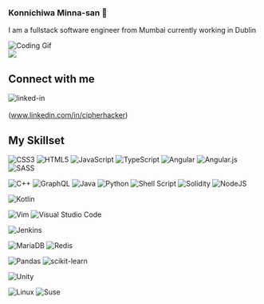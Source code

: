 ### Konnichiwa Minna-san 👋
I am a fullstack software engineer from Mumbai
currently working in Dublin

![Coding Gif](https://cdn.dribbble.com/users/1579322/screenshots/6587273/blue_boy_typing_nothought.gif)
<br>
![](https://komarev.com/ghpvc/?username=cipherhacker)
<br>
## Connect with me

<img align="left" alt="linked-in" src="https://img.shields.io/badge/linkedin-%230077B5.svg?&style=for-the-badge&logo=linkedin&logoColor=white"/><br><br>
(www.linkedin.com/in/cipherhacker)
<br>

## My Skillset
<p float="left">
  
  ![CSS3](https://img.shields.io/badge/css3-%231572B6.svg?style=for-the-badge&logo=css3&logoColor=white)
  ![HTML5](https://img.shields.io/badge/html5-%23E34F26.svg?style=for-the-badge&logo=html5&logoColor=white)
  ![JavaScript](https://img.shields.io/badge/javascript-%23323330.svg?style=for-the-badge&logo=javascript&logoColor=%23F7DF1E)
  ![TypeScript](https://img.shields.io/badge/typescript-%23007ACC.svg?style=for-the-badge&logo=typescript&logoColor=white)
  ![Angular](https://img.shields.io/badge/angular-%23DD0031.svg?style=for-the-badge&logo=angular&logoColor=white)
  ![Angular.js](https://img.shields.io/badge/angular.js-%23E23237.svg?style=for-the-badge&logo=angularjs&logoColor=white)
  ![SASS](https://img.shields.io/badge/SASS-hotpink.svg?style=for-the-badge&logo=SASS&logoColor=white)
  
  ![C++](https://img.shields.io/badge/c++-%2300599C.svg?style=for-the-badge&logo=c%2B%2B&logoColor=white)
  ![GraphQL](https://img.shields.io/badge/-GraphQL-E10098?style=for-the-badge&logo=graphql&logoColor=white)
  ![Java](https://img.shields.io/badge/java-%23ED8B00.svg?style=for-the-badge&logo=java&logoColor=white)
  ![Python](https://img.shields.io/badge/python-3670A0?style=for-the-badge&logo=python&logoColor=ffdd54)
  ![Shell Script](https://img.shields.io/badge/shell_script-%23121011.svg?style=for-the-badge&logo=gnu-bash&logoColor=white)
  ![Solidity](https://img.shields.io/badge/Solidity-%23363636.svg?style=for-the-badge&logo=solidity&logoColor=white)
  ![NodeJS](https://img.shields.io/badge/node.js-6DA55F?style=for-the-badge&logo=node.js&logoColor=white)
  
  ![Kotlin](https://img.shields.io/badge/kotlin-%230095D5.svg?style=for-the-badge&logo=kotlin&logoColor=white)
  
  ![Vim](https://img.shields.io/badge/VIM-%2311AB00.svg?style=for-the-badge&logo=vim&logoColor=white)
  ![Visual Studio Code](https://img.shields.io/badge/Visual%20Studio%20Code-0078d7.svg?style=for-the-badge&logo=visual-studio-code&logoColor=white)
  
  ![Jenkins](https://img.shields.io/badge/jenkins-%232C5263.svg?style=for-the-badge&logo=jenkins&logoColor=white)
  
  ![MariaDB](https://img.shields.io/badge/MariaDB-003545?style=for-the-badge&logo=mariadb&logoColor=white)
  ![Redis](https://img.shields.io/badge/redis-%23DD0031.svg?style=for-the-badge&logo=redis&logoColor=white)
  
  ![Pandas](https://img.shields.io/badge/pandas-%23150458.svg?style=for-the-badge&logo=pandas&logoColor=white)
  ![scikit-learn](https://img.shields.io/badge/scikit--learn-%23F7931E.svg?style=for-the-badge&logo=scikit-learn&logoColor=white)
  
  ![Unity](https://img.shields.io/badge/unity-%23000000.svg?style=for-the-badge&logo=unity&logoColor=white)
  
  ![Linux](https://img.shields.io/badge/Linux-FCC624?style=for-the-badge&logo=linux&logoColor=black)
  ![Suse](https://img.shields.io/badge/SUSE-0C322C?style=for-the-badge&logo=SUSE&logoColor=white)
  
</p>
<br>
<br>
